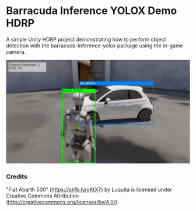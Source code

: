 # Barracuda Inference YOLOX Demo HDRP
A simple Unity HDRP project demonstrating how to perform object detection with the barracuda-inference-yolox package using the in-game camera.



![barracuda-inference-yolox-demo-hdrp](./images/barracuda-inference-yolox-demo-hdrp.png)





### Credits

"Fiat Abarth 500" (https://skfb.ly/oKtX7) by Luquita is licensed under Creative Commons Attribution (http://creativecommons.org/licenses/by/4.0/).
